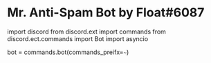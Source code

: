 # Mr. Anti-Spam Bot by Float#6087

import discord 
from discord.ext import commands 
from discord.ect.commands import Bot
import asyncio

bot = commands.bot(commands_preifx=`~`)
